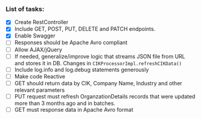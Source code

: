 ### List of tasks: ###
 - [X] Create RestController
 - [X] Include GET, POST, PUT, DELETE and PATCH endpoints.
 - [X] Enable Swagger
 - [ ] Responses should be Apache Avro compliant
 - [ ] Allow AJAX/jQuery
 - [ ] If needed, generalize/improve logic that streams JSON file from URL and stores it in DB. Changes in `CIKProcessorImpl.refreshCIKData()`
 - [ ] Include log.info and log.debug statements generously
 - [ ] Make code Reactive
 - [ ] GET should return data by CIK, Company Name, Industry and other relevant parameters
 - [ ] PUT request must refresh OrganzationDetails records that were updated more than 3 months ago and in batches.
 - [ ] GET must response data in Apache Avro format